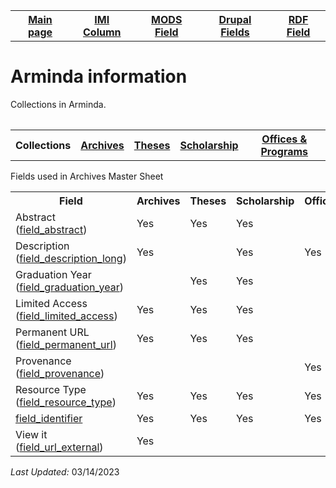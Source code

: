 <!DOCTYPE html>
<html>
<body>

<table style="width:100%">
  <tr>
    <th><a href="index.md">Main page</a></th>
	<th><a href="IMI.md">IMI Column</a></th>
    <th><a href="MODS.md">MODS Field</a></th>
	<th><a href="DrupalFields.md">Drupal Fields</a></th>
    <th><a href="RDF.md">RDF Field</a></th>
  </tr>
<table>
 <h1>Arminda information</h1> 
  
<p>Collections in Arminda.</p>
<table>
   <tr>
		<th>Collections</th>
	   	<th><a href="Archives.md">Archives</a></th>
		<th><a href="Theses.md">Theses</a></th>
		<th><a href="scholarship.md">Scholarship</a></th>
		<th><a href="Offices&Programs.md">Offices & Programs</a></th>
  </tr>
 </table>
<p>Fields used in Archives Master Sheet</p>
<table>
	<tr>
		<th>Field</th>
		<th>Archives</th>
		<th>Theses</th>
		<th>Scholarship</th>
		<th>Offices&Programs</th>
	</tr>
  	<tr>
   	 	<td>Abstract (<a href="field_abstract.md">field_abstract</a>)</td>
		<td>Yes</td>
		<td>Yes</td>
		<td>Yes</td>
		<td></td>
 	 </tr>
  	<tr>
   	 	<td>Description (<a href="field_description_long.md">field_description_long</a>)</td>
		<td>Yes</td>
		<td></td>
		<td>Yes</td>
		<td>Yes</td>
 	 </tr>
  	<tr>
   	 	<td>Graduation Year (<a href="field_graduation_year.md">field_graduation_year</a>)</td>
		<td></td>
		<td>Yes</td>
		<td>Yes</td>
		<td></td>
 	 </tr>
  	<tr>
   	 	<td>Limited Access (<a href="field_limited_access.md">field_limited_access</a>)</td>
		<td>Yes</td>
		<td>Yes</td>
		<td>Yes</td>
		<td></td>
 	 </tr>
  	<tr>
   	 	<td>Permanent URL (<a href="field_permanent_url.md">field_permanent_url</a>)</td>
		<td>Yes</td>
		<td>Yes</td>
		<td>Yes</td>
		<td></td>
 	 </tr>
  	<tr>
   	 	<td>Provenance (<a href="field_provenance.md">field_provenance</a>)</td>
		<td></td>
		<td></td>
		<td></td>
		<td>Yes</td>
 	 </tr>
  	<tr>
   	 	<td>Resource Type (<a href="field_resource_type.md">field_resource_type</a>)</td>
		<td>Yes</td>
		<td>Yes</td>
		<td>Yes</td>
		<td>Yes</td>
 	 </tr>
  	<tr>
   	 	<td><a href="field_identifier.md">field_identifier</a></td>
		<td>Yes</td>
		<td>Yes</td>
		<td>Yes</td>
		<td>Yes</td>
 	 </tr>
  	<tr>
   	 	<td>View it (<a href="field_url_external.md">field_url_external</a>)</td>
		<td>Yes</td>
		<td></td>
		<td></td>
		<td></td>
 	 </tr>
</table>
	
	
<dl>
	<p><i>Last Updated: </i>03/14/2023</p>
</dl>
</body>
</html>
